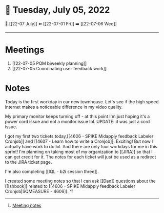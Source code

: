 # 📅  Tuesday, July 05, 2022
🔀 [[22-07 July]]
⬅️ [[22-07-01 Fri]]
➡️ [[22-07-06 Wed]]

---
# Meetings
1. [[22-07-05 PQM biweekly planning]]
2. [[22-07-05 Coordinating user feedback work]]

# Notes
Today is the first workday in our new townhouse. Let's see if the high speed internet makes a noticeable difference in my video quality.

My primary monitor keeps turning off - at this point I'm just hoping it's a power cord issue and not a monitor issue lol. UPDATE: it was just a cord issue.

I got my first two tickets today,[[4606 - SPIKE Midapply feedback Labeler Cronjob]] and [[4607 - Learn how to write a Cronjob]]. Exciting! But now I actually have work to do lol. And there are only four workdays for me in this sprint! I'm planning on taking most of my organization to [[JIRA]] so that I can get credit for it. The notes for each ticket will just be used as a redirect to the JIRA ticket page.

I'm also completing [[IQL - b2i session three]].

I created some meeting notes so that I can ask [[Dan]] questions about the [[Ishbook]] related to [[4606 - SPIKE Midapply feedback Labeler Cronjob|SQMEASURE - 4606]]. ^1

---
1. [Meeting notes](https://docs.google.com/document/d/1yyifH4ttId4HVfQB3buRm8MKEvlEjfVRjM8qyA1PKNA/edit)